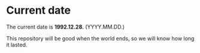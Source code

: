 # Current date

The current date is **1992.12.28.** (YYYY.MM.DD.)

This repository will be good when the world ends, so we will know how long it lasted.